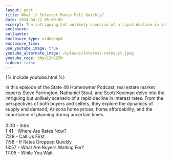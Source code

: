 ```yaml
---
layout: post
title: What if Interest Rates Fell Quickly?
date: 2024-04-22 05:00:00
excerpt: The intriguing but unlikely scenario of a rapid decline in interest rates.
enclosure:
pullquote:
enclosure_type: video/mp4
enclosure_time:
use_youtube_image: true
youtube_alternate_image: /uploads/interest-rates-yt.jpeg
youtube_code: 9Nyx1ZdGZ5M
hidden: false
---
```

{% include youtube.html %}

In this episode of the State 48 Homeowner Podcast, real estate market experts Steve Farrington, Nathaniel Stout, and Scott Kooiman delve into the intriguing but unlikely scenario of a rapid decline in interest rates. From the perspectives of both buyers and sellers, they explore the dynamics of supply and demand, Arizona home prices, home affordability, and the importance of planning during uncertain times.<br><br>0:00 - Intro<br>1:41 - Where Are Rates Now?<br>7:28 - Call Us First<br>7:58 - If Rates Dropped Quickly<br>13:57 - What Are Buyers Waiting For?<br>17:05 - While You Wait

&nbsp;